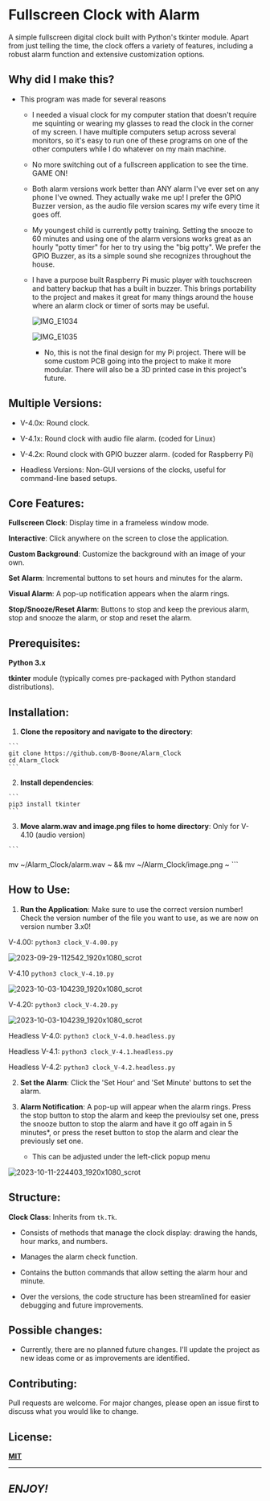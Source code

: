 # Fullscreen Clock with Alarm

A simple fullscreen digital clock built with Python's tkinter module. Apart from just telling the time, the clock offers a variety of features, including a robust alarm function and extensive customization options.

## Why did I make this?

  - This program was made for several reasons

    - I needed a visual clock for my computer station that doesn't require me squinting or wearing my glasses to read the clock in the corner of my screen. I have multiple computers setup across several monitors, so it's easy to run one of these programs on one of the other computers while I do whatever on my main machine.

    - No more switching out of a fullscreen application to see the time. GAME ON!

    - Both alarm versions work better than ANY alarm I've ever set on any phone I've owned. They actually wake me up! I prefer the GPIO Buzzer version, as the audio file version scares my wife every time it goes off.

    - My youngest child is currently potty training. Setting the snooze to 60 minutes and using one of the alarm versions works great as an hourly "potty timer" for her to try using the "big potty". We prefer the GPIO Buzzer, as its a simple sound she recognizes throughout the house.

    - I have a purpose built Raspberry Pi music player with touchscreen and battery backup that has a built in buzzer. This brings portability to the project and makes it great for many things around the house where an alarm clock or timer of sorts may be useful.

      ![IMG_E1034](https://github.com/B-Boone/Alarm_Clock/assets/101531474/7e788587-604b-4c6b-b479-59de09087e31)

      ![IMG_E1035](https://github.com/B-Boone/Alarm_Clock/assets/101531474/d66a21f4-c247-48d6-8f11-58c95c352932)

      - No, this is not the final design for my Pi project. There will be some custom PCB going into the project to make it more modular. There will also be a 3D printed case in this project's future.

## Multiple Versions:

  - V-4.0x: Round clock.

  - V-4.1x: Round clock with audio file alarm. (coded for Linux)

  - V-4.2x: Round clock with GPIO buzzer alarm. (coded for Raspberry Pi)

  - Headless Versions: Non-GUI versions of the clocks, useful for command-line based setups.

## Core Features:

  **Fullscreen Clock**: Display time in a frameless window mode.

  **Interactive**: Click anywhere on the screen to close the application.

  **Custom Background**: Customize the background with an image of your own.

  **Set Alarm**: Incremental buttons to set hours and minutes for the alarm.

  **Visual Alarm**: A pop-up notification appears when the alarm rings.

  **Stop/Snooze/Reset Alarm**: Buttons to stop and keep the previous alarm, stop and snooze the alarm, or stop and reset the alarm.

## Prerequisites:

  **Python 3.x**

  **tkinter** module (typically comes pre-packaged with Python standard distributions).

## Installation:

  1. **Clone the repository and navigate to the directory**:

    ```
    git clone https://github.com/B-Boone/Alarm_Clock
    cd Alarm_Clock
    ```

  2. **Install dependencies**:

    ```
    pip3 install tkinter
    ```

  3. **Move alarm.wav and image.png files to home directory**: Only for V-4.10 (audio version)

    ```
  mv ~/Alarm_Clock/alarm.wav ~ && mv ~/Alarm_Clock/image.png ~
    ```

## How to Use: 

1. **Run the Application**: Make sure to use the correct version number! Check the version number of the file you want to use, as we are now on version number 3.x0!

  V-4.00:
    ```
    python3 clock_V-4.00.py
    ```

![2023-09-29-112542_1920x1080_scrot](https://github.com/B-Boone/Alarm_Clock/assets/101531474/4300af78-4376-4d57-8db2-e8a3c194d26f)

  V-4.10
    ```
    python3 clock_V-4.10.py
    ```

![2023-10-03-104239_1920x1080_scrot](https://github.com/B-Boone/Alarm_Clock/assets/101531474/6c2c4981-83bd-4ed7-adcf-7ea2d02f100a)

  V-4.20:
    ```
    python3 clock_V-4.20.py
    ```

![2023-10-03-104239_1920x1080_scrot](https://github.com/B-Boone/Alarm_Clock/assets/101531474/6c2c4981-83bd-4ed7-adcf-7ea2d02f100a)

  Headless V-4.0:
    ```
    python3 clock_V-4.0.headless.py
    ```

  Headless V-4.1:
    ```
    python3 clock_V-4.1.headless.py
    ```

  Headless V-4.2:
    ```
    python3 clock_V-4.2.headless.py
    ```

2. **Set the Alarm**: Click the 'Set Hour' and 'Set Minute' buttons to set the alarm.

3. **Alarm Notification**: A pop-up will appear when the alarm rings. Press the stop button to stop the alarm and keep the previoulsy set one, press the snooze button to stop the alarm and have it go off again in 5 minutes*, or press the reset button to stop the alarm and clear the previously set one.

    * This can be adjusted under the left-click popup menu
    
![2023-10-11-224403_1920x1080_scrot](https://github.com/B-Boone/Alarm_Clock/assets/101531474/0a88ea53-1ad6-41d6-985b-d287c105d0de)

## Structure:

  **Clock Class**: Inherits from `tk.Tk`.

  - Consists of methods that manage the clock display: drawing the hands, hour marks, and numbers.

  - Manages the alarm check function.

  - Contains the button commands that allow setting the alarm hour and minute.

  - Over the versions, the code structure has been streamlined for easier debugging and future improvements.

## Possible changes:

  - Currently, there are no planned future changes. I'll update the project as new ideas come or as improvements are identified.

## Contributing:

  Pull requests are welcome. For major changes, please open an issue first to discuss what you would like to change.

## License:

  **[MIT](https://choosealicense.com/licenses/mit/)**

---

## *ENJOY!*
